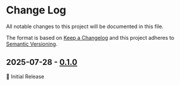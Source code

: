 Change Log
==========

All notable changes to this project will be documented in this file.

The format is based on [Keep a Changelog](http://keepachangelog.com/)
and this project adheres to [Semantic Versioning](http://semver.org/).

## 2025-07-28 - [0.1.0](https://github.com/TangoMan75/traefik/releases/tag/0.1.0)
🎉 Initial Release
